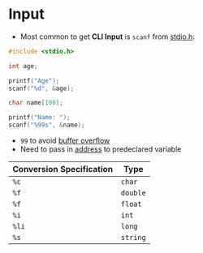 # Input

- Most common to get **CLI Input** is `scanf` from [stdio.h](computer-science/docs/c/libraries.md):

```c
#include <stdio.h>

int age;

printf("Age");
scanf("%d", &age);

char name[100];

printf("Name: ");
scanf("%99s", &name); 
```

- `99` to avoid [buffer overflow](globals-heap-stack.md)
 - Need to pass in [address](computer-science/docs/c/pointers.md) to predeclared variable

| Conversion Specification | Type     |
| ------------------------ | -------- |
| `%c`                     | `char`   |
| `%f`                     | `double` |
| `%f`                     | `float`  |
| `%i`                     | `int`    |
| `%li`                    | `long`   |
| `%s`                     | `string` |
